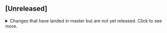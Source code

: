 ## [Unreleased]
<details>
  <summary>
    Changes that have landed in master but are not yet released.
    Click to see more.
  </summary>

  ### New
    
  * FormService
    * Allowed to get undefined fields from `getAll().fields` (used `Proxy`)

  ### Fixed
  
  * Grid
    * [Fixed `disabled` attribute processing in grid buttons](https://github.com/softindex/uikernel/pull/229)
    * [Fixed grid behavior after pressing ESC or ENTER](https://github.com/softindex/uikernel/pull/231)
    * [Removed selected prop mutation which cause bugs](https://github.com/softindex/uikernel/pull/233)
    * [Fixed update of grid after data changes](https://github.com/softindex/uikernel/pull/235)
    * [Fixed update of grid after select/unselect](https://github.com/softindex/uikernel/pull/235)
    * [Fixed adding statuses (addRecordStatus)](https://github.com/softindex/uikernel/pull/235)
    * [Apply grid filters by merging with previously applied ones](https://github.com/softindex/uikernel/pull/239)
    * Update GridComponent if `selectBlackListMode` prop has been changed
  
  * SuggestBox Editor
    * [Fixed text overlapping on button](https://github.com/softindex/uikernel/pull/228)
    * [Fixed bug with disabled list items with empty value (0, "", null)](https://github.com/softindex/uikernel/pull/241)
    * [Made moving popup of SuggestBox above the input if it doesn't fit under](https://github.com/softindex/uikernel/pull/242)
    * [Prevented SuggestBox from closing when scrolling event is triggered](https://github.com/softindex/uikernel/pull/242)
    
  * Validators
    * [Handle case when invalid date value was passed to validator](https://github.com/softindex/uikernel/pull/238)
    * Validator could not work with field name `constructor`
    * Fixed merging of same fields in `ValidationErrors.prototype.merge` method.
</details>
